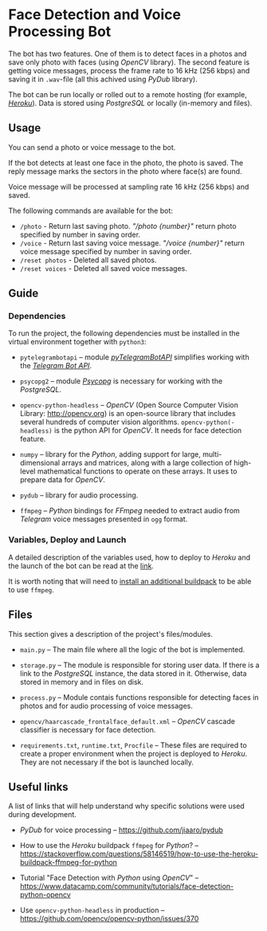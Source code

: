 # Face Detection and Voice Processing Bot

The bot has two features. One of them is to detect faces in a photos and save only photo with faces (using _OpenCV_ library). The second feature is getting voice messages, process the frame rate to 16 kHz (256 kbps) and saving it in `.wav`-file (all this achived using _PyDub_ library).

The bot can be run locally or rolled out to a remote hosting (for example, [_Heroku_](https://www.heroku.com/)). Data is stored using _PostgreSQL_ or locally (in-memory and files).


## Usage

You can send a photo or voice message to the bot.

If the bot detects at least one face in the photo, the photo is saved. The reply message marks the sectors in the photo where face(s) are found.

Voice message will be processed at sampling rate 16 kHz (256 kbps) and saved.

The following commands are available for the bot:

 - `/photo` - Return last saving photo. _"/photo {number}"_ return photo specified by number in saving order.
 - `/voice` - Return last saving voice message. _"/voice {number}"_ return voice message specified by number in saving order.
 - `/reset photos` - Deleted all saved photos.
 - `/reset voices` - Deleted all saved voice messages.


## Guide

### Dependencies

To run the project, the following dependencies must be installed in the virtual environment together with `python3`:

- `pytelegrambotapi` &ndash; module [_pyTelegramBotAPI_](https://github.com/eternnoir/pyTelegramBotAPI) simplifies working with the [_Telegram Bot API_](https://core.telegram.org/bots/api).

- `psycopg2` &ndash; module [_Psycopg_](https://www.psycopg.org/docs/usage.html) is necessary for working with the _PostgreSQL_.

- `opencv-python-headless` &ndash; _OpenCV_ (Open Source Computer Vision Library: http://opencv.org) is an open-source library that includes several hundreds of computer vision algorithms. `opencv-python(-headless)` is the python API for _OpenCV_. It needs for face detection feature.

- `numpy` &ndash; library for the _Python_, adding support for large, multi-dimensional arrays and matrices, along with a large collection of high-level mathematical functions to operate on these arrays. It uses to prepare data for _OpenCV_.

- `pydub` &ndash; library for audio processing.

- `ffmpeg` &ndash; _Python_ bindings for _FFmpeg_ needed to extract audio from _Telegram_ voice messages presented in `ogg` format.

### Variables, Deploy and Launch

A detailed description of the variables used, how to deploy to _Heroku_ and the launch of the bot can be read at the [link](https://github.com/ptaiga/examples/blob/master/geotelebot/README.md).

It is worth noting that will need to [install an additional buildpack](https://stackoverflow.com/questions/58146519/how-to-use-the-heroku-buildpack-ffmpeg-for-python) to be able to use `ffmpeg`.


## Files

This section gives a description of the project's files/modules.

- `main.py` &ndash; The main file where all the logic of the bot is implemented.

- `storage.py` &ndash; The module is responsible for storing user data. If there is a link to the _PostgreSQL_ instance, the data stored in it. Otherwise, data stored in memory and in files on disk.

- `process.py` &ndash; Module contais functions responsible for detecting faces in photos and for audio processing of voice messages.

- `opencv/haarcascade_frontalface_default.xml` &ndash; _OpenCV_ cascade classifier is necessary for face detection.

- `requirements.txt`, `runtime.txt`, `Procfile` &ndash; These files are required to create a proper environment when the project is deployed to _Heroku_. They are not necessary if the bot is launched locally.


## Useful links

A list of links that will help understand why specific solutions were used during development.

- _PyDub_ for voice processing &ndash; https://github.com/jiaaro/pydub

- How to use the _Heroku_ buildpack `ffmpeg` for _Python_? &ndash; https://stackoverflow.com/questions/58146519/how-to-use-the-heroku-buildpack-ffmpeg-for-python

- Tutorial "Face Detection with _Python_ using _OpenCV_"  &ndash; https://www.datacamp.com/community/tutorials/face-detection-python-opencv

- Use `opencv-python-headless` in production &ndash; https://github.com/opencv/opencv-python/issues/370
